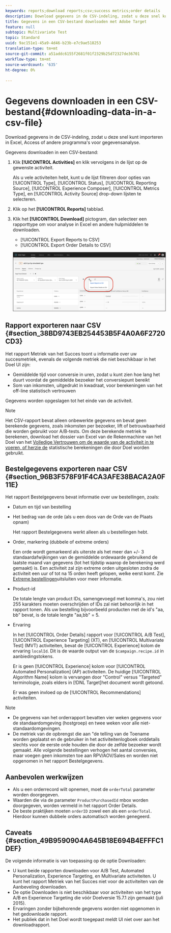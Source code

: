 ```yaml
---
keywords: reports;download reports;csv;success metrics;order details
description: Download gegevens in de CSV-indeling, zodat u deze snel kunt importeren in Excel, Access of andere programma's voor gegevensanalyse met Adobe Target.
title: Gegevens in een CSV-bestand downloaden met Adobe Target
feature: null
subtopic: Multivariate Test
topic: Standard
uuid: 9ac151e1-45a9-4d46-b23b-e7c9ae518253
translation-type: tm+mt
source-git-commit: a51addc6155f2681f01f2329b25d72327de36701
workflow-type: tm+mt
source-wordcount: '635'
ht-degree: 0%

---
```



# Gegevens downloaden in een CSV-bestand{#downloading-data-in-a-csv-file}

Download gegevens in de CSV-indeling, zodat u deze snel kunt importeren in Excel, Access of andere programma&#39;s voor gegevensanalyse.

Gegevens downloaden in een CSV-bestand:

1. Klik **[!UICONTROL Activities]** en klik vervolgens in de lijst op de gewenste activiteit.

   Als u vele activiteiten hebt, kunt u de lijst filtreren door opties van [!UICONTROL Type], [!UICONTROL Status], [!UICONTROL Reporting Source], [!UICONTROL Experience Composer], [!UICONTROL Metrics Type], en [!UICONTROL Activity Source] drop-down lijsten te selecteren.

1. Klik op het **[!UICONTROL Reports]** tabblad.
1. Klik het **[!UICONTROL Download]** pictogram, dan selecteer een rapporttype om voor analyse in Excel en andere hulpmiddelen te downloaden.

   * [!UICONTROL Export Reports to CSV]
   * [!UICONTROL Export Order Details to CSV]

   ![Downloadopties](/help/c-reports/assets/download-options.png)

## Rapport exporteren naar CSV {#section_38BD9743EB254453B5F4A0A6F2720CD3}

Het rapport Metriek van het Succes toont u informatie over uw succesmetriek, evenals de volgende metriek die niet beschikbaar in het Doel UI zijn:

* Gemiddelde tijd voor conversie in uren, zodat u kunt zien hoe lang het duurt voordat de gemiddelde bezoeker het conversiepunt bereikt
* Som van inkomsten, uitgedrukt in kwadraat, voor berekeningen van het off-line statistisch vertrouwen

Gegevens worden opgeslagen tot het einde van de activiteit.

>[!NOTE]
>
>Het CSV-rapport bevat alleen onbewerkte gegevens en bevat geen berekende gegevens, zoals inkomsten per bezoeker, lift of betrouwbaarheid die worden gebruikt voor A/B-tests. Om deze berekende metriek te berekenen, download het dossier van Excel van de Rekenmachine van het Doel van het [Volledige Vertrouwen om de waarde van de activiteit in te voeren, of herzie de](/help/assets/complete_confidence_calculator.xlsx) statistische berekeningen die door Doel [](/help/assets/statistical-calculations.pdf)worden gebruikt.

## Bestelgegevens exporteren naar CSV {#section_96B3F578F91F4CA3AFE38BACA2A0F11E}

Het rapport Bestelgegevens bevat informatie over uw bestellingen, zoals:

* Datum en tijd van bestelling
* Het bedrag van de orde (als u een doos van de Orde van de Plaats opnam)

   Het rapport Bestelgegevens werkt alleen als u bestellingen hebt.

* Order, markering (dubbele of extreme orders)

   Een orde wordt gemarkeerd als uiterste als het meer dan +/- 3 standaardafwijkingen van de gemiddelde ordewaarde gebruikend de laatste maand van gegevens (tot het tijdstip waarop de berekening werd gemaakt) is. Een activiteit zal zijn extreme orden uitgesloten zodra de activiteit een uur of tot na 15 orden heeft gelopen, welke eerst komt. Zie [Extreme bestellingen](../c-reports/c-report-settings/excluding-extreme-orders.md#task_2AE7743FFCDD466DAEEB720BE5F33DAA)uitsluiten voor meer informatie.

* Product-id

   De totale lengte van product IDs, samengevoegd met komma&#39;s, zou niet 255 karakters moeten overschrijden of IDs zal niet behoorlijk in het rapport tonen. Als uw bestelling bijvoorbeeld producten met de id&#39;s &quot;aa, bb&quot; bevat, is de totale lengte &quot;aa,bb&quot; = 5.

* Ervaring

   In het [!UICONTROL Order Details] rapport voor [!UICONTROL A/B Test], [!UICONTROL Experience Targeting] (XT), en [!UICONTROL Multivariate Test] (MVT) activiteiten, bevat de [!UICONTROL Experience] kolom de ervaring `localId`. Dit is de waarde output van de `$campaign.recipe.id` in aanbiedingstokens.

   Er is geen [!UICONTROL Experience] kolom voor [!UICONTROL Automated Personalization] (AP) activiteiten. De huidige [!UICONTROL Algorithm Name] kolom is vervangen door &quot;Control&quot; versus &quot;Targeted&quot; terminologie, zoals elders in [!DNL Target]het document wordt getoond.

   Er was geen invloed op de [!UICONTROL Recommendations] activiteiten.

>[!NOTE]
>
>* De gegevens van het orderrapport bevatten vier weken gegevens voor de standaardomgeving (hostgroep) en twee weken voor alle niet-standaardomgevingen.
>* De metriek van de opbrengst die aan &quot;de telling van de Toename worden geplaatst en de gebruiker in het activiteitenlogboek orddetails slechts voor de eerste orde houden die door de zelfde bezoeker wordt gemaakt. Alle volgende bestellingen verhogen het aantal conversies, maar voegen geen inkomsten toe aan RPV/AOV/Sales en worden niet opgenomen in het rapport Bestelgegevens.


## Aanbevolen werkwijzen

* Als u een orderrecord wilt opnemen, moet de `orderTotal` parameter worden doorgegeven.
* Waarden die via de parameter `ProductPurchasedId` mbox worden doorgegeven, worden vermeld in het rapport Order Details.
* De beste praktijken moeten `orderID` zowel een als een `orderTotal`. Hierdoor kunnen dubbele orders automatisch worden genegeerd.

## Caveats {#section_49B9590904A645B18E694B4EFFFC1DEF}

De volgende informatie is van toepassing op de optie Downloaden:

* U kunt beide rapporten downloaden voor A/B Test, Automated Personalization, Experience Targeting, en Multivariate activiteiten. U kunt het rapport Metriek van het Succes niet voor de activiteiten van de Aanbeveling downloaden.
* De optie Downloaden is niet beschikbaar voor activiteiten van het type A/B en Experience Targeting die vóór Doelversie 15.7.1 zijn gemaakt (juli 2015).
* Ervaringen zonder bijbehorende gegevens worden niet opgenomen in het gedownloade rapport.
* Het publiek dat in het Doel wordt toegepast meldt UI niet over aan het downloadrapport.
